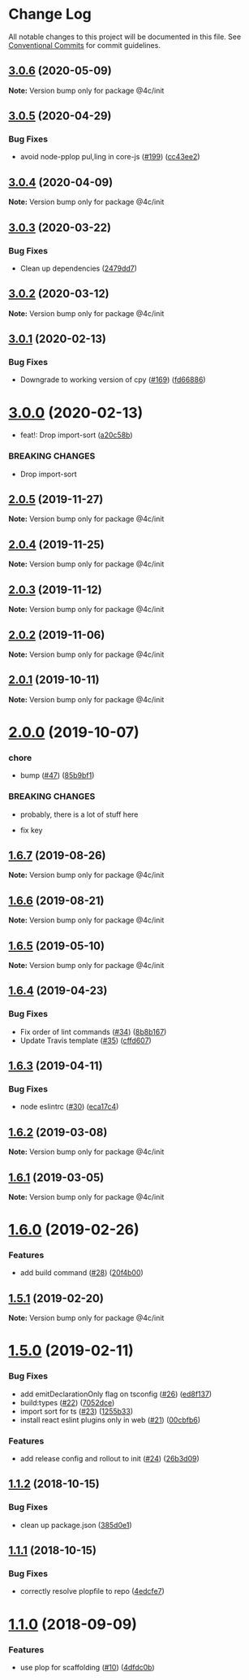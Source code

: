 # Change Log

All notable changes to this project will be documented in this file.
See [Conventional Commits](https://conventionalcommits.org) for commit guidelines.

## [3.0.6](https://github.com/4Catalyzer/cli/compare/@4c/init@3.0.5...@4c/init@3.0.6) (2020-05-09)

**Note:** Version bump only for package @4c/init





## [3.0.5](https://github.com/4Catalyzer/cli/compare/@4c/init@3.0.4...@4c/init@3.0.5) (2020-04-29)


### Bug Fixes

* avoid node-pplop pul,ling in core-js ([#199](https://github.com/4Catalyzer/cli/issues/199)) ([cc43ee2](https://github.com/4Catalyzer/cli/commit/cc43ee28d790b99ea3f435df9cf515e0d930b789))





## [3.0.4](https://github.com/4Catalyzer/cli/compare/@4c/init@3.0.3...@4c/init@3.0.4) (2020-04-09)

**Note:** Version bump only for package @4c/init





## [3.0.3](https://github.com/4Catalyzer/cli/compare/@4c/init@3.0.2...@4c/init@3.0.3) (2020-03-22)


### Bug Fixes

* Clean up dependencies ([2479dd7](https://github.com/4Catalyzer/cli/commit/2479dd743fbff67cbdb6a79f70dd3bdd00518003))





## [3.0.2](https://github.com/4Catalyzer/cli/compare/@4c/init@3.0.1...@4c/init@3.0.2) (2020-03-12)

**Note:** Version bump only for package @4c/init





## [3.0.1](https://github.com/4Catalyzer/cli/compare/@4c/init@3.0.0...@4c/init@3.0.1) (2020-02-13)


### Bug Fixes

* Downgrade to working version of cpy ([#169](https://github.com/4Catalyzer/cli/issues/169)) ([fd66886](https://github.com/4Catalyzer/cli/commit/fd66886e3eb5fb8fbbd84513a7d6c73694cb05a8))





# [3.0.0](https://github.com/4Catalyzer/cli/compare/@4c/init@2.0.5...@4c/init@3.0.0) (2020-02-13)


* feat!: Drop import-sort ([a20c58b](https://github.com/4Catalyzer/cli/commit/a20c58bd929ef911737eab407357c5954c68c503))


### BREAKING CHANGES

* Drop import-sort





## [2.0.5](https://github.com/4Catalyzer/cli/compare/@4c/init@2.0.4...@4c/init@2.0.5) (2019-11-27)

**Note:** Version bump only for package @4c/init





## [2.0.4](https://github.com/4Catalyzer/cli/compare/@4c/init@2.0.3...@4c/init@2.0.4) (2019-11-25)

**Note:** Version bump only for package @4c/init





## [2.0.3](https://github.com/4Catalyzer/cli/compare/@4c/init@2.0.2...@4c/init@2.0.3) (2019-11-12)

**Note:** Version bump only for package @4c/init





## [2.0.2](https://github.com/4Catalyzer/cli/compare/@4c/init@2.0.1...@4c/init@2.0.2) (2019-11-06)

**Note:** Version bump only for package @4c/init





## [2.0.1](https://github.com/4Catalyzer/cli/compare/@4c/init@2.0.0...@4c/init@2.0.1) (2019-10-11)

**Note:** Version bump only for package @4c/init





# [2.0.0](https://github.com/4Catalyzer/cli/compare/@4c/init@1.6.7...@4c/init@2.0.0) (2019-10-07)


### chore

* bump ([#47](https://github.com/4Catalyzer/cli/issues/47)) ([85b9bf1](https://github.com/4Catalyzer/cli/commit/85b9bf1))


### BREAKING CHANGES

* probably, there is a lot of stuff here

* fix key





## [1.6.7](https://github.com/4Catalyzer/cli/compare/@4c/init@1.6.6...@4c/init@1.6.7) (2019-08-26)

**Note:** Version bump only for package @4c/init





## [1.6.6](https://github.com/4Catalyzer/cli/compare/@4c/init@1.6.5...@4c/init@1.6.6) (2019-08-21)

**Note:** Version bump only for package @4c/init





## [1.6.5](https://github.com/4Catalyzer/cli/compare/@4c/init@1.6.4...@4c/init@1.6.5) (2019-05-10)

**Note:** Version bump only for package @4c/init





## [1.6.4](https://github.com/4Catalyzer/cli/compare/@4c/init@1.6.3...@4c/init@1.6.4) (2019-04-23)


### Bug Fixes

* Fix order of lint commands ([#34](https://github.com/4Catalyzer/cli/issues/34)) ([8b8b167](https://github.com/4Catalyzer/cli/commit/8b8b167))
* Update Travis template ([#35](https://github.com/4Catalyzer/cli/issues/35)) ([cffd607](https://github.com/4Catalyzer/cli/commit/cffd607))





## [1.6.3](https://github.com/4Catalyzer/cli/compare/@4c/init@1.6.2...@4c/init@1.6.3) (2019-04-11)


### Bug Fixes

* node eslintrc ([#30](https://github.com/4Catalyzer/cli/issues/30)) ([eca17c4](https://github.com/4Catalyzer/cli/commit/eca17c4))





## [1.6.2](https://github.com/4Catalyzer/cli/compare/@4c/init@1.6.1...@4c/init@1.6.2) (2019-03-08)

**Note:** Version bump only for package @4c/init





## [1.6.1](https://github.com/4Catalyzer/cli/compare/@4c/init@1.6.0...@4c/init@1.6.1) (2019-03-05)

**Note:** Version bump only for package @4c/init





# [1.6.0](https://github.com/4Catalyzer/cli/compare/@4c/init@1.5.1...@4c/init@1.6.0) (2019-02-26)


### Features

* add build command ([#28](https://github.com/4Catalyzer/cli/issues/28)) ([20f4b00](https://github.com/4Catalyzer/cli/commit/20f4b00))





## [1.5.1](https://github.com/4Catalyzer/cli/compare/@4c/init@1.5.0...@4c/init@1.5.1) (2019-02-20)

**Note:** Version bump only for package @4c/init

<a name="1.5.0"></a>

# [1.5.0](https://github.com/4Catalyzer/cli/compare/@4c/init@1.4.0...@4c/init@1.5.0) (2019-02-11)

### Bug Fixes

- add emitDeclarationOnly flag on tsconfig ([#26](https://github.com/4Catalyzer/cli/issues/26)) ([ed8f137](https://github.com/4Catalyzer/cli/commit/ed8f137))
- build:types ([#22](https://github.com/4Catalyzer/cli/issues/22)) ([7052dce](https://github.com/4Catalyzer/cli/commit/7052dce))
- import sort for ts ([#23](https://github.com/4Catalyzer/cli/issues/23)) ([1255b33](https://github.com/4Catalyzer/cli/commit/1255b33))
- install react eslint plugins only in web ([#21](https://github.com/4Catalyzer/cli/issues/21)) ([00cbfb6](https://github.com/4Catalyzer/cli/commit/00cbfb6))

### Features

- add release config and rollout to init ([#24](https://github.com/4Catalyzer/cli/issues/24)) ([26b3d09](https://github.com/4Catalyzer/cli/commit/26b3d09))

<a name="1.1.2"></a>

## [1.1.2](https://github.com/4Catalyzer/cli/compare/@4c/init@1.1.1...@4c/init@1.1.2) (2018-10-15)

### Bug Fixes

- clean up package.json ([385d0e1](https://github.com/4Catalyzer/cli/commit/385d0e1))

<a name="1.1.1"></a>

## [1.1.1](https://github.com/4Catalyzer/cli/compare/@4c/init@1.1.0...@4c/init@1.1.1) (2018-10-15)

### Bug Fixes

- correctly resolve plopfile to repo ([4edcfe7](https://github.com/4Catalyzer/cli/commit/4edcfe7))

<a name="1.1.0"></a>

# [1.1.0](https://github.com/4Catalyzer/cli/compare/@4c/init@1.0.0...@4c/init@1.1.0) (2018-09-09)

### Features

- use plop for scaffolding ([#10](https://github.com/4Catalyzer/cli/issues/10)) ([4dfdc0b](https://github.com/4Catalyzer/cli/commit/4dfdc0b))
